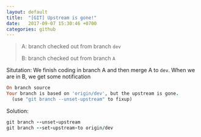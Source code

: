 ```yaml
---
layout: default
title:  "[GIT] Upstream is gone!"
date:   2017-09-07 15:30:46 +0700
categories: github
---
```


> A: branch checked out from branch `dev`
>
> B: branch checked out from branch `A`

Situtation: We finish coding in branch A and then merge A to `dev`. When we are in B, we get some notification
``` ruby
On branch source
Your branch is based on 'origin/dev', but the upstream is gone.
  (use "git branch --unset-upstream" to fixup)

```

Solution:
```ruby
git branch --unset-upstream
git branch --set-upstream-to origin/dev

```